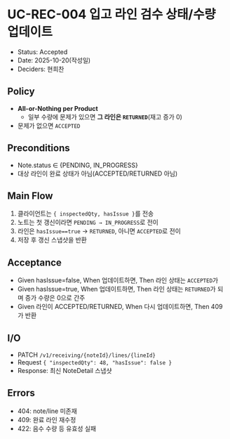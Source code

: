 # UC-REC-004 입고 라인 검수 상태/수량 업데이트

- Status: Accepted
- Date: 2025-10-20(작성일)
- Deciders: 현희찬

## Policy

- **All-or-Nothing per Product**
    - 일부 수량에 문제가 있으면 **그 라인은 `RETURNED`**(재고 증가 0)
- 문제가 없으면 `ACCEPTED`

## Preconditions

- Note.status ∈ {PENDING, IN_PROGRESS}
- 대상 라인이 완료 상태가 아님(ACCEPTED/RETURNED 아님)

## Main Flow

1) 클라이언트는 `{ inspectedQty, hasIssue }`를 전송
2) 노트는 첫 갱신이라면 `PENDING → IN_PROGRESS`로 전이
3) 라인은 `hasIssue==true` → `RETURNED`, 아니면 `ACCEPTED`로 전이
4) 저장 후 갱신 스냅샷을 반환

## Acceptance

- Given hasIssue=false,
  When 업데이트하면,
  Then 라인 상태는 `ACCEPTED`가
- Given hasIssue=true,
  When 업데이트하면,
  Then 라인 상태는 `RETURNED`가 되며 증가 수량은 0으로 간주
- Given 라인이 ACCEPTED/RETURNED,
  When 다시 업데이트하면,
  Then 409가 반환

## I/O

- PATCH `/v1/receiving/{noteId}/lines/{lineId}`
- Request `{ "inspectedQty": 48, "hasIssue": false }`
- Response: 최신 NoteDetail 스냅샷

## Errors

- 404: note/line 미존재
- 409: 완료 라인 재수정
- 422: 음수 수량 등 유효성 실패

